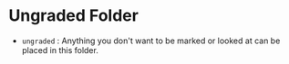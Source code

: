 # Ungraded Folder

- `ungraded` : Anything you don't want to be marked or looked at can be placed in this folder.